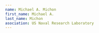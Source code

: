 ```yaml
---
name: Michael A. Michon
first_name: Michael A.
last_name: Michon
asociation: US Naval Research Laboratory
---
```

